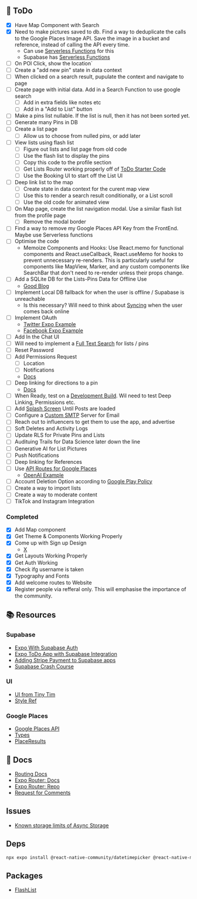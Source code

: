 ## 🚀 ToDo

- [x] Have Map Component with Search
- [x] Need to make pictures saved to db. Find a way to deduplicate the calls to the Google Places Image API. Save the image in a bucket and reference, instead of calling the API every time.
  - Can use [Serverless Functions](https://docs.expo.dev/guides/serverless-functions/) for this
  - Supabase has [Serverless Functions](https://supabase.com/edge-functions)
- [ ] On POI Click, show the location`
- [ ] Create a "add new pin" state in data context
- [ ] When clicked on a search result, pupulate the context and navigate to page
- [ ] Create page with initial data. Add in a Search Function to use google search
  - [ ] Add in extra fields like notes etc
  - [ ] Add in a "Add to List" button
- [ ] Make a pins list nullable. If the list is null, then it has not been sorted yet.
- [ ] Generate many Pins in DB
- [ ] Create a list page
  - [ ] Allow us to choose from nulled pins, or add later
- [ ] View lists using flash list
  - [ ] Figure out lists and list page from old code
  - [ ] Use the flash list to display the pins
  - [ ] Copy this code to the profile section
  - [ ] Get Lists Router working properly off of [ToDo Starter Code](https://github.com/supabase/examples-archive/tree/main/supabase-js-v1/todo-list/expo-todo-list)
  - [ ] Use the Booking UI to start off the List UI
- [ ] Deep link list to the map
  - [ ] Create state in data context for the curent map view
  - [ ] Use this to render a search result conditionally, or a List scroll
  - [ ] Use the old code for animated view
- [ ] On Map page, create the list navigation modal. Use a similar flash list from the profile page
  - [ ] Remove the modal border
- [ ] Find a way to remove my Google Places API Key from the FrontEnd. Maybe use Serverless functions
- [ ] Optimise the code
  - Memoize Components and Hooks: Use React.memo for functional components and React.useCallback, React.useMemo for hooks to prevent unnecessary re-renders. This is particularly useful for components like MapView, Marker, and any custom components like SearchBar that don't need to re-render unless their props change.
- [ ] Add a SQLite DB for the Lists-Pins Data for Offline Use
  - [Good Blog](https://www.jsparling.com/using-hooks-and-context-with-sqlite-for-expo-in-react-native/)
- [ ] Implement Local DB fallback for when the user is offline / Supabase is unreachable
  - Is this necessary? Will need to think about [Syncing](https://github.com/orgs/supabase/discussions/357) when the user comes back online
- [ ] Implement OAuth
  - [Twitter Expo Example](https://github.com/expo/examples/tree/master/with-twitter-auth)
  - [Facebook Expo Example](https://github.com/expo/examples/tree/master/with-facebook-auth)
- [ ] Add In the Chat UI
- [ ] Will need to implement a [Full Text Search](https://supabase.com/docs/guides/database/full-text-search) for lists / pins
- [ ] Reset Password
- [ ] Add Permissions Request
  - [ ] Location
  - [ ] Notifications
  - [Docs](https://docs.expo.dev/guides/permissions/)
- [ ] Deep linking for directions to a pin
  - [Docs](https://docs.expo.dev/guides/linking/)
- [ ] When Ready, test on a [Development Build](https://docs.expo.dev/develop/development-builds/introduction/). Wil need to test Deep Linking, Permissions etc.
- [ ] Add [Splash Screen](https://docs.expo.dev/router/appearance/#splash-screen) Until Posts are loaded
- [ ] Configure a [Custom SMTP](https://supabase.com/docs/guides/auth/auth-smtp) Server for Email
- [ ] Reach out to influencers to get them to use the app, and advertise
- [ ] Soft Deletes and Activity Logs
- [ ] Update RLS for Private Pins and Lists
- [ ] Audituing Trails for Data Science later down the line
- [ ] Generative AI for List Pictures
- [ ] Push Notifications
- [ ] Deep linking for References
- [ ] Use [API Routes for Google Places](https://docs.expo.dev/router/reference/api-routes/)
  - [OpenAI Example](https://github.com/expo/examples/tree/master/with-openai)
- [ ] Account Deletion Option according to [Google Play Policy](https://support.google.com/googleplay/android-developer/answer/13327111)
- [ ] Create a way to import lists
- [ ] Create a way to moderate content
- [ ] TikTok and Instagram Integration

### Completed

- [x] Add Map component
- [x] Get Theme & Components Working Properly
- [x] Come up with Sign up Design
  - [X](https://dribbble.com/shots/13845336-Sign-in-UI)
- [x] Get Layouts Working Properly
- [x] Get Auth Working
- [x] Check ifg username is taken
- [x] Typography and Fonts
- [x] Add welcome routes to Website
- [x] Register people via refferal only. This will emphasise the importance of the community.

## 📚 Resources

### Supabase

- [Expo With Supabase Auth](https://github.com/codingki/react-native-expo-template/tree/master/template-typescript-bottom-tabs-supabase-auth-flow)
- [Expo ToDo App with Supabase Integration](https://github.com/supabase/supabase/tree/master/examples/expo-todo-list)
- [Adding Stripe Payment to Supabase apps](https://www.sandromaglione.com/supabase-auth-create-stripe-customer-subscription-supabase-stripe-billing-part-1/)
- [Supabase Crash Course](https://www.youtube.com/watch?time_continue=1516&v=7uKQBl9uZ00&feature=emb_logo)

### UI

- [UI from Tiny Tim](https://www.creative-tim.com/product/soft-ui-pro-react-native)
- [Style Ref]()

### Google Places

- [Google Places API](https://developers.google.com/maps/documentation/places/web-service/place-data-fields)
- [Types](https://developers.google.com/maps/documentation/javascript/reference/places-service#PlaceResult)
- [PlaceResults](https://developers.google.com/maps/documentation/javascript/reference/places-service#PlaceResult)

## 📝 Docs

- [Routing Docs](https://expo.github.io/router/docs/features/routing)
- [Expo Router: Docs](https://expo.github.io/router)
- [Expo Router: Repo](https://github.com/expo/router)
- [Request for Comments](https://github.com/expo/router/discussions/1)

## Issues

- [Known storage limits of Async Storage](https://react-native-async-storage.github.io/async-storage/docs/limits)

## Deps

```bash
npx expo install @react-native-community/datetimepicker @react-native-masked-view/masked-view dayjs expo-blur expo-constants expo-haptics expo-linear-gradient
```

## Packages

- [FlashList](https://docs.expo.dev/versions/latest/sdk/flash-list/)

